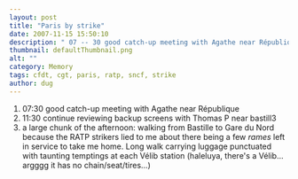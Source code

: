 ```yaml
---
layout: post
title: "Paris by strike"
date: 2007-11-15 15:50:10
description: " 07 -- 30 good catch-up meeting with Agathe near République 11 -- 30 continue reviewing backup screens with Thomas P near bastill3 a large chunk of the afternoon --  walking from Bastille to Gare du Nord because the RATP strikers lied to me about&#8230;"
thumbnail: defaultThumbnail.png
alt: ""
category: Memory
tags: cfdt, cgt, paris, ratp, sncf, strike
author: dug
---
```


<ol>
<li>07:30 good catch-up meeting with Agathe near République</li>
<li>11:30 continue reviewing backup screens with Thomas P near bastill3</li>
<li>a large chunk of the afternoon: walking from Bastille to Gare du Nord because the <span class="caps">RATP </span>strikers lied to me about there being a few <em>rames</em> left in service to take me home. Long walk carrying luggage punctuated with taunting temptings at each Vélib station (haleluya, there's a Vélib... argggg it has no chain/seat/tires...)</li>
</ol>
